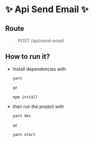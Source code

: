 # ✨ Api Send Email ✨

## Route

> POST /api/send-email

## How to run it?

- Install dependencies with

  `yarn`

  or

  `npm install`

- then run the project with

  `yarn dev`

  or

  `yarn start`
